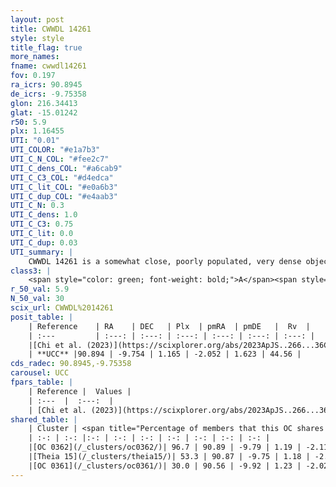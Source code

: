 ```yaml
---
layout: post
title: CWWDL 14261
style: style
title_flag: true
more_names: 
fname: cwwdl14261
fov: 0.197
ra_icrs: 90.8945
de_icrs: -9.75358
glon: 216.34413
glat: -15.01242
r50: 5.9
plx: 1.16455
UTI: "0.01"
UTI_COLOR: "#e1a7b3"
UTI_C_N_COL: "#fee2c7"
UTI_C_dens_COL: "#a6cab9"
UTI_C_C3_COL: "#d4edca"
UTI_C_lit_COL: "#e0a6b3"
UTI_C_dup_COL: "#e4aab3"
UTI_C_N: 0.3
UTI_C_dens: 1.0
UTI_C_C3: 0.75
UTI_C_lit: 0.0
UTI_C_dup: 0.03
UTI_summary: |
    CWWDL 14261 is a somewhat close, poorly populated, very dense object of high C3 quality. It was recently reported in the literature.<br><br><span style="color: #99180f; font-weight: bold;">Warning: </span>This is very likely a duplicate object, which shares a large percentage of members with at least one previously reported entry.
class3: |
    <span style="color: green; font-weight: bold;">A</span><span style="color: #FFC300; font-weight: bold;">B</span>
r_50_val: 5.9
N_50_val: 30
scix_url: CWWDL%2014261
posit_table: |
    | Reference    | RA    | DEC   | Plx  | pmRA  | pmDE   |  Rv  |
    | :---         | :---: | :---: | :---: | :---: | :---: | :---: |
    |[Chi et al. (2023)](https://scixplorer.org/abs/2023ApJS..266...36C) | 90.945 | -9.804 | 1.143 | -2.009 | 1.589 | 41.407 |
    | **UCC** |90.894 | -9.754 | 1.165 | -2.052 | 1.623 | 44.56 | 
cds_radec: 90.8945,-9.75358
carousel: UCC
fpars_table: |
    | Reference |  Values |
    | :---  |  :---:  |
    | [Chi et al. (2023)](https://scixplorer.org/abs/2023ApJS..266...36C) | `logAge=6.51, Z=-0.4` |
shared_table: |
    | Cluster | <span title="Percentage of members that this OC shares with the ones listed">%</span>   | RA   | DEC   | Plx   | pmRA  | pmDE  | Rv | UTI |
    | :-: | :-: |:-: | :-: | :-: | :-: | :-: | :-: | :-: |
    |[OC 0362](/_clusters/oc0362/)| 96.7 | 90.89 | -9.79 | 1.19 | -2.11 | 1.64 | 39.52 |0.47 |
    |[Theia 15](/_clusters/theia15/)| 53.3 | 90.87 | -9.75 | 1.18 | -2.24 | 1.62 | 46.29 |0.02 |
    |[OC 0361](/_clusters/oc0361/)| 30.0 | 90.56 | -9.92 | 1.23 | -2.02 | 1.77 | 18.13 |0.51 |
---
```

